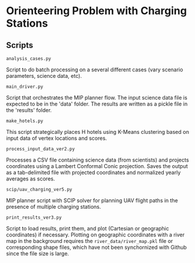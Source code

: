# Orienteering Problem with Charging Stations

## Scripts

`analysis_cases.py`

Script to do batch processing on a several different cases (vary scenario parameters, science data, etc).

`main_driver.py`

Script that orchestrates the MIP planner flow. The input science data file is expected to be in the 'data' folder.
The results are written as a pickle file in the 'results' folder.

`make_hotels.py`

This script strategically places H hotels using K-Means clustering based on input data of vertex locations and scores.

`process_input_data_ver2.py`

Processes a CSV file containing science data (from scientists) and projects coordinates using a Lambert Conformal Conic projection.
Saves the output as a tab-delimited file with projected coordinates and normalized yearly averages as scores.

`scip/uav_charging_ver5.py`

MIP planner script with SCIP solver for planning UAV flight paths in the presence of multiple charging stations.


`print_results_ver3.py`

Script to load results, print them, and plot (Cartesian or geographic coordinates) if necessary.
Plotting on geographic coordinates with a river map in the background requires the `river_data/river_map.pkl` file or corresponding shape files, which have not been synchornized with Github since the file size is large.

